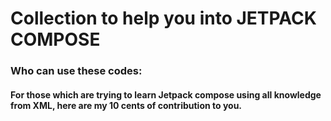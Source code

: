# Collection to help you into JETPACK COMPOSE


### Who can use these codes:
#### For those which are trying to learn Jetpack compose using all knowledge from XML, here are my 10 cents of contribution to you.
